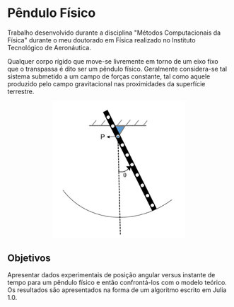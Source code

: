 # Pêndulo Físico

Trabalho desenvolvido durante a disciplina "Métodos Computacionais da Física" durante o meu doutorado em Física realizado no Instituto Tecnológico de Aeronáutica.

Qualquer corpo rígido que move-se livremente em torno de um eixo fixo que o transpassa é dito ser um pêndulo físico. Geralmente considera-se tal sistema submetido a um campo de forças constante, tal como aquele produzido pelo campo gravitacional nas proximidades da superfície terrestre.

<div align="center">
<img src="https://github.com/AngelicaZanezeFia/Julia/blob/7e631f06095e10c571cbf0b1bc9456808136fe42/Pendulo.PNG"width="300">
</div>

## Objetivos
Apresentar dados experimentais de posição angular versus instante de tempo para um pêndulo físico e então confrontá-los com o modelo teórico. Os resultados são apresentados na forma de um algoritmo escrito em Julia 1.0.
